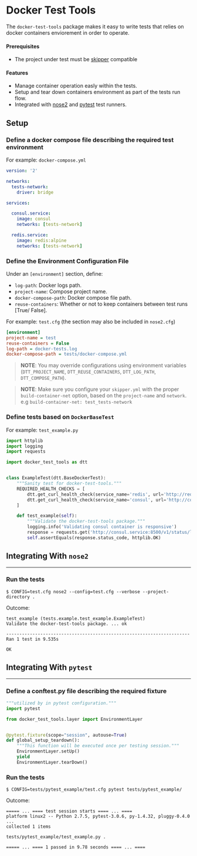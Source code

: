 # Docker Test Tools
The `docker-test-tools` package makes it easy to write tests that relies on docker containers enviorement in order to operate.

#### Prerequisites
* The project under test must be [skipper](https://github.com/Stratoscale/skipper) compatible 

#### Features
* Manage container operation easly within the tests.
* Setup and tear down containers environment as part of the tests run flow.
* Integrated with [nose2](https://nose2.readthedocs.io/en/latest/index.html) and [pytest](http://doc.pytest.org/en/latest/) test runners.


## Setup

### Define a docker compose file describing the required test environment

For example: `docker-compose.yml`
```yml
version: '2'

networks:
  tests-network:
    driver: bridge

services:

  consul.service:
    image: consul
    networks: [tests-network]

  redis.service:
    image: redis:alpine
    networks: [tests-network]


```

### Define the Environment Configuration File
Under an `[environment]` section, define:
* `log-path`: Docker logs path. 
* `project-name`: Compose project name.
* `docker-compose-path`: Docker compose file path.
* `reuse-containers`: Whether or not to keep containers between test runs [True/ False].

For example: `test.cfg` (the section may also be included in `nose2.cfg`)
```cfg
[environment]
project-name = test
reuse-containers = False
log-path = docker-tests.log
docker-compose-path = tests/docker-compose.yml
```
> **NOTE**: You may override configurations using environment variables (`DTT_PROJECT_NAME`, `DTT_REUSE_CONTAINERS`, `DTT_LOG_PATH`, `DTT_COMPOSE_PATH`).

> **NOTE**: Make sure you configure your `skipper.yml` with the proper `build-container-net` option, based on the `project-name` and `network`.
e.g `build-container-net: test_tests-network`

### Define tests based on `DockerBaseTest`

For example: `test_example.py`
```python
import httplib
import logging
import requests

import docker_test_tools as dtt


class ExampleTest(dtt.BaseDockerTest):
    """Sanity test for docker-test-tools."""
    REQUIRED_HEALTH_CHECKS = [
        dtt.get_curl_health_check(service_name='redis', url='http://redis.service:6379'),
        dtt.get_curl_health_check(service_name='consul', url='http://consul.service:8500')
    ]

    def test_example(self):
        """Validate the docker-test-tools package."""
        logging.info('Validating consul container is responsive')
        response = requests.get('http://consul.service:8500/v1/status/leader')
        self.assertEquals(response.status_code, httplib.OK)
```

## Integrating With `nose2`
---
### Run the tests
```
$ CONFIG=test.cfg nose2 --config=test.cfg --verbose --project-directory .
```
Outcome:
```
test_example (tests.example.test_example.ExampleTest)
Validate the docker-test-tools package. ... ok

----------------------------------------------------------------------
Ran 1 test in 9.535s

OK
```

## Integrating With `pytest`
---
### Define a conftest.py file describing the required fixture

```python
"""utilized by in pytest configuration."""
import pytest

from docker_test_tools.layer import EnvironmentLayer


@pytest.fixture(scope="session", autouse=True)
def global_setup_teardown():
    """This function will be executed once per testing session."""
    EnvironmentLayer.setUp()
    yield
    EnvironmentLayer.tearDown()
```

### Run the tests
```
$ CONFIG=tests/pytest_example/test.cfg pytest tests/pytest_example/
```

Outcome:
```
===== ... ==== test session starts ==== ... ====
platform linux2 -- Python 2.7.5, pytest-3.0.6, py-1.4.32, pluggy-0.4.0
...
collected 1 items 

tests/pytest_example/test_example.py .

===== ... ==== 1 passed in 9.78 seconds ==== ... ====


```
